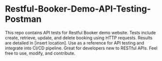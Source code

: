 # Restful-Booker-Demo-API-Testing-Postman
This repo contains API tests for Restful Booker demo website. Tests include create, retrieve, update, and delete booking using HTTP requests. Results are detailed in [insert location]. Use as a reference for API testing and integrate into CI/CD pipeline. Great for developers new to RESTful APIs. Feel free to use, modify, and contribute.
